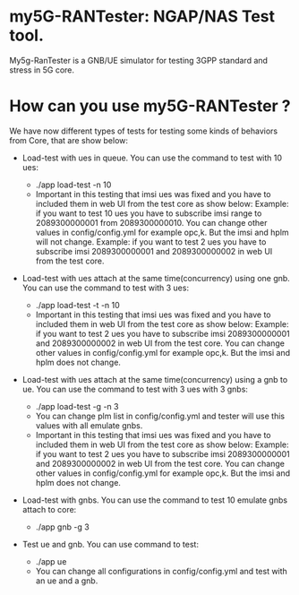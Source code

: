 # my5G-RANTester: NGAP/NAS Test tool.


My5g-RanTester is a GNB/UE simulator for testing 3GPP standard and stress in 5G core.

# How can you use my5G-RANTester ?

We have now different types of tests for testing some kinds of behaviors from Core, that are show below:

  - Load-test with ues in queue. You can use the command to test with 10 ues: 
      * ./app load-test -n 10
    - Important in this testing that imsi ues was fixed and you have to included them in web UI from the test core as show below:
    Example: if you want to test 10 ues you have to subscribe imsi range to 2089300000001 from 2089300000010. You can change
    other values in config/config.yml for example opc,k. But the imsi and hplm will not change.
    Example: if you want to test 2 ues you have to subscribe imsi 2089300000001 and 2089300000002 in web UI from the test core.
   
  - Load-test with ues attach at the same time(concurrency) using one gnb. You can use the command to test with 3 ues:
      * ./app load-test -t -n 10
    - Important in this testing that imsi ues was fixed and you have to included them in web UI from the test core as show below:
    Example: if you want to test 2 ues you have to subscribe imsi 2089300000001 and 2089300000002 in web UI from the test core. You can change
    other values in config/config.yml for example opc,k. But the imsi and hplm does not change.
    
  - Load-test with ues attach at the same time(concurrency) using a gnb to ue. You can use the command to test with 3 ues with 3 gnbs:
      * ./app load-test -g -n 3
     - You can change plm list in config/config.yml and tester will use this values with all emulate gnbs.
     - Important in this testing that imsi ues was fixed and you have to included them in web UI from the test core as show below:
     Example: if you want to test 2 ues you have to subscribe imsi 2089300000001 and 2089300000002 in web UI from the test core.  You can change
    other values in config/config.yml for example opc,k. But the imsi and hplm does not change.
    
  - Load-test with gnbs. You can use the command to test 10 emulate gnbs attach to core:
    * ./app gnb -g 3
    
  - Test ue and gnb. You can use command to test:
     * ./app ue
     - You can change all configurations in config/config.yml and test with an ue and a gnb.
   


